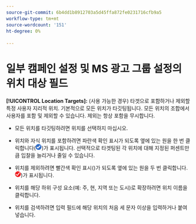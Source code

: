 ```yaml
---
source-git-commit: 6b4dd1b8912703a5d45ffa872fe0231716cfb9a5
workflow-type: tm+mt
source-wordcount: '151'
ht-degree: 0%

---
```

# 일부 캠페인 설정 및 MS 광고 그룹 설정의 위치 대상 필드

<!-- MS performance max campaigns, MSA ad groups, Baidu campaigns, YJP campaigns -->

**[!UICONTROL Location Targets]:** (사용 가능한 경우) 타겟으로 포함하거나 제외할 특정 사용자 지리적 위치. 기본적으로 모든 위치가 타깃팅됩니다. 모든 위치의 조합에서 사용자를 포함 및 제외할 수 있습니다. 제외는 항상 포함을 무시합니다.

* 모든 위치를 타깃팅하려면 위치를 선택하지 마십시오.

* 위치와 자식 위치를 포함하려면 파란색 확인 표시가 되도록 옆에 있는 원을 한 번 클릭합니다(![포함](/help/search-social-commerce/assets/include.png "포함"))가 표시됩니다. 선택적으로 타겟팅된 각 위치에 대해 지정된 퍼센트만큼 입찰을 늘리거나 줄일 수 있습니다.

* 위치를 제외하려면 빨간색 확인 표시()가 되도록 옆에 있는 원을 두 번 클릭합니다.![제외](/help/search-social-commerce/assets/exclude.png "제외"))가 표시됩니다.

* 위치를 해당 하위 구성 요소(예: 주, 현, 지역 또는 도시)로 확장하려면 위치 이름을 클릭합니다.

* 위치를 검색하려면 입력 필드에 해당 위치의 처음 세 문자 이상을 입력하거나 붙여넣습니다.

